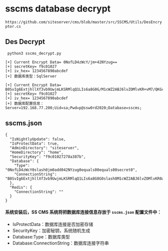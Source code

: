 # sscms database decrypt

`https://github.com/siteserver/cms/blob/master/src/SSCMS/Utils/DesEncryptor.cs`

## Des Decrypt

```
 python3 sscms_decrypt.py
 
[+] Current Encrypt Data= 0NofLD4zWcY/jm+42NYzug==
[+] secretKey= f9c01027
[+] iv_hex= 1234567890abcdef
[+] 数据库类型：SqlServer

[+] Current Encrypt Data= B0SvIg6ExtjhllXf3vb9UwjmLKSRMlqQ1LIs6a8G0G/M1cWZ2ABJ6lvZOMlvKR+vM7/QKGc8pYo8t6sumMerqA==
[+] secretKey= f9c01027
[+] iv_hex= 1234567890abcdef
[+] 数据库配置信息：Server=192.168.77.200;Uid=sa;Pwd=p@ssw0rd2020;Database=sscms;
```

## sscms.json

```
{
  "IsNightlyUpdate": false,
  "IsProtectData": true,
  "AdminDirectory": "siteserver",
  "HomeDirectory": "home",
  "SecurityKey": "f9c01027278a387b",
  "Database": {
    "Type": "0NofLD4zWcY0slash0jm0add042NYzug0equals00equals00secret0",
    "ConnectionString": "B0SvIg6ExtjhllXf3vb9UwjmLKSRMlqQ1LIs6a8G0G0slash0M1cWZ2ABJ6lvZOMlvKR0add0vM70slash0QKGc8pYo8t6sumMerqA0equals00equals00secret0"
  },
  "Redis": {
    "ConnectionString": ""
  }
}
```

#### 系统安装后，SS CMS 系统将把数据库连接信息存放于 `sscms.json` 配置文件中：

- IsProtectData：数据库连接是否加密存储
- SecurityKey：加密秘钥，系统随机生成
- Database:Type：数据库类型
- Database:ConnectionString：数据库连接字符串
